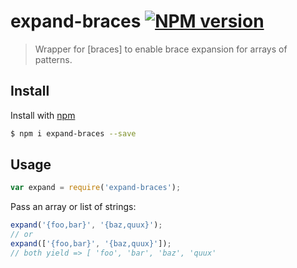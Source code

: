 # expand-braces [![NPM version](https://badge.fury.io/js/expand-braces.svg)](http://badge.fury.io/js/expand-braces)

> Wrapper for [braces] to enable brace expansion for arrays of patterns.

## Install

Install with [npm](https://www.npmjs.com/)

```sh
$ npm i expand-braces --save
```

## Usage

```js
var expand = require('expand-braces');
```

Pass an array or list of strings:

```js
expand('{foo,bar}', '{baz,quux}');
// or
expand(['{foo,bar}', '{baz,quux}']);
// both yield => [ 'foo', 'bar', 'baz', 'quux'